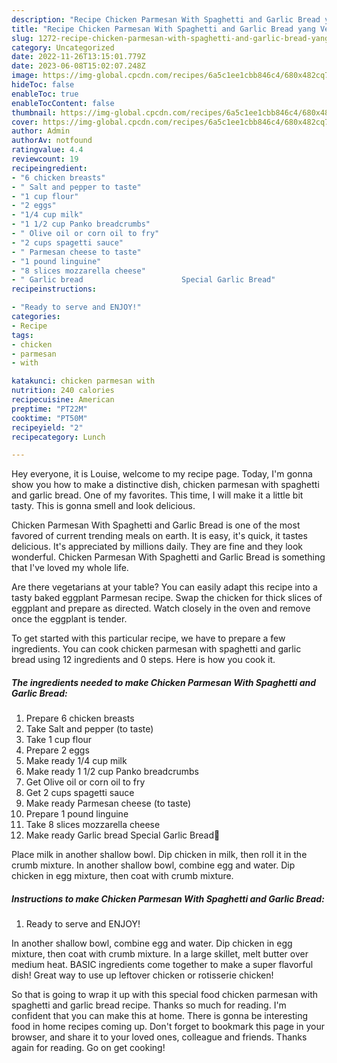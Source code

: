 ```yaml
---
description: "Recipe Chicken Parmesan With Spaghetti and Garlic Bread yang Very Delicious"
title: "Recipe Chicken Parmesan With Spaghetti and Garlic Bread yang Very Delicious"
slug: 1272-recipe-chicken-parmesan-with-spaghetti-and-garlic-bread-yang-very-delicious
category: Uncategorized
date: 2022-11-26T13:15:01.779Z
date: 2023-06-08T15:02:07.248Z
image: https://img-global.cpcdn.com/recipes/6a5c1ee1cbb846c4/680x482cq70/chicken-parmesan-with-spaghetti-and-garlic-bread-recipe-main-photo.jpg
hideToc: false
enableToc: true
enableTocContent: false
thumbnail: https://img-global.cpcdn.com/recipes/6a5c1ee1cbb846c4/680x482cq70/chicken-parmesan-with-spaghetti-and-garlic-bread-recipe-main-photo.jpg
cover: https://img-global.cpcdn.com/recipes/6a5c1ee1cbb846c4/680x482cq70/chicken-parmesan-with-spaghetti-and-garlic-bread-recipe-main-photo.jpg
author: Admin
authorAv: notfound
ratingvalue: 4.4
reviewcount: 19
recipeingredient:
- "6 chicken breasts"
- " Salt and pepper to taste"
- "1 cup flour"
- "2 eggs"
- "1/4 cup milk"
- "1 1/2 cup Panko breadcrumbs"
- " Olive oil or corn oil to fry"
- "2 cups spagetti sauce"
- " Parmesan cheese to taste"
- "1 pound linguine"
- "8 slices mozzarella cheese"
- " Garlic bread                      Special Garlic Bread"
recipeinstructions:

- "Ready to serve and ENJOY!"
categories:
- Recipe
tags:
- chicken
- parmesan
- with

katakunci: chicken parmesan with 
nutrition: 240 calories
recipecuisine: American
preptime: "PT22M"
cooktime: "PT50M"
recipeyield: "2"
recipecategory: Lunch

---
```



Hey everyone, it is Louise, welcome to my recipe page. Today, I'm gonna show you how to make a distinctive dish, chicken parmesan with spaghetti and garlic bread. One of my favorites. This time, I will make it a little bit tasty. This is gonna smell and look delicious.

Chicken Parmesan With Spaghetti and Garlic Bread is one of the most favored of current trending meals on earth. It is easy, it's quick, it tastes delicious. It's appreciated by millions daily. They are fine and they look wonderful. Chicken Parmesan With Spaghetti and Garlic Bread is something that I've loved my whole life.

Are there vegetarians at your table? You can easily adapt this recipe into a tasty baked eggplant Parmesan recipe. Swap the chicken for thick slices of eggplant and prepare as directed. Watch closely in the oven and remove once the eggplant is tender.


To get started with this particular recipe, we have to prepare a few ingredients. You can cook chicken parmesan with spaghetti and garlic bread using 12 ingredients and 0 steps. Here is how you cook it.

<!--inarticleads1-->

##### The ingredients needed to make Chicken Parmesan With Spaghetti and Garlic Bread:

1. Prepare 6 chicken breasts
1. Take  Salt and pepper (to taste)
1. Take 1 cup flour
1. Prepare 2 eggs
1. Make ready 1/4 cup milk
1. Make ready 1 1/2 cup Panko breadcrumbs
1. Get  Olive oil or corn oil to fry
1. Get 2 cups spagetti sauce
1. Make ready  Parmesan cheese (to taste)
1. Prepare 1 pound linguine
1. Take 8 slices mozzarella cheese
1. Make ready  Garlic bread                      Special Garlic Bread🤩


Place milk in another shallow bowl. Dip chicken in milk, then roll it in the crumb mixture. In another shallow bowl, combine egg and water. Dip chicken in egg mixture, then coat with crumb mixture. 

<!--inarticleads2-->

##### Instructions to make Chicken Parmesan With Spaghetti and Garlic Bread:


1. Ready to serve and ENJOY!

In another shallow bowl, combine egg and water. Dip chicken in egg mixture, then coat with crumb mixture. In a large skillet, melt butter over medium heat. BASIC ingredients come together to make a super flavorful dish! Great way to use up leftover chicken or rotisserie chicken! 

So that is going to wrap it up with this special food chicken parmesan with spaghetti and garlic bread recipe. Thanks so much for reading. I'm confident that you can make this at home. There is gonna be interesting food in home recipes coming up. Don't forget to bookmark this page in your browser, and share it to your loved ones, colleague and friends. Thanks again for reading. Go on get cooking!
